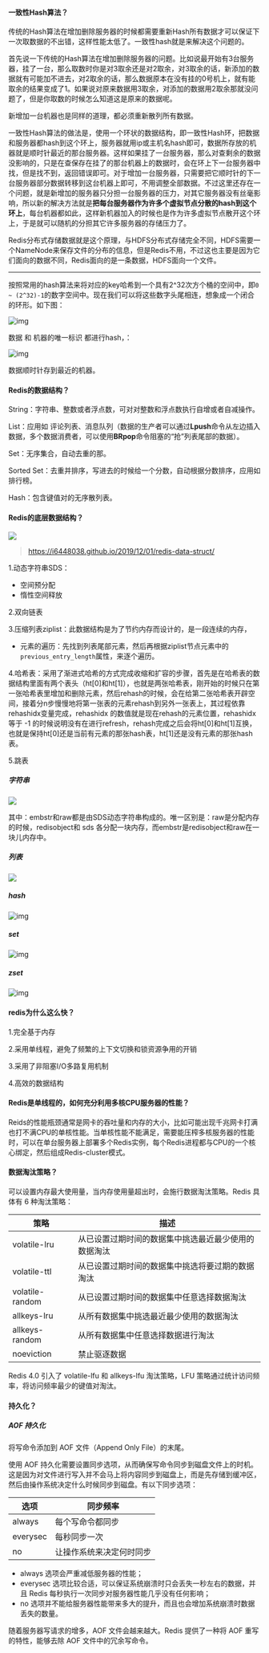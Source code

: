 #### 一致性Hash算法？

传统的Hash算法在增加删除服务器的时候都需要重新Hash所有数据才可以保证下一次取数据的不出错，这样性能太低了。一致性hash就是来解决这个问题的。

首先说一下传统的Hash算法在增加删除服务器的问题。比如说最开始有3台服务器，挂了一台，那么取数时你是对3取余还是对2取余，对3取余的话，新添加的数据就有可能加不进去，对2取余的话，那么数据原本在没有挂的0号机上，就有能取余的结果变成了1。如果说对原来数据用3取余，对添加的数据用2取余那就没问题了，但是你取数的时候怎么知道这是原来的数据呢。

新增加一台机器也是同样的道理，都必须重新散列所有数据。

一致性Hash算法的做法是，使用一个环状的数据结构，即一致性Hash环，把数据和服务器都hash到这个环上，服务器就用ip或主机名hash即可，数据所存放的机器就是顺时针最近的那台服务器。这样如果挂了一台服务器，那么对查剩余的数据没影响的，只是在查保存在挂了的那台机器上的数据时，会在环上下一台服务器中找，但是找不到，返回错误即可。对于增加一台服务器，只需要把它顺时针的下一台服务器部分数据转移到这台机器上即可，不用调整全部数据。不过这里还存在一个问题，就是新增加的服务器只分担一台服务器的压力，对其它服务器没有丝毫影响，所以新的解决方法就是**把每台服务器作为许多个虚拟节点分散的hash到这个环上**，每台机器都如此，这样新机器加入的时候也是作为许多虚拟节点散开这个环上，于是就可以随机的分担其它许多服务器的存储压力了。

Redis分布式存储数据就是这个原理，与HDFS分布式存储完全不同，HDFS需要一个NameNode来保存文件的分布的信息，但是Redis不用，不过这也主要是因为它们面向的数据不同，Redis面向的是一条数据，HDFS面向一个文件。

-----

按照常用的hash算法来将对应的key哈希到一个具有2^32次方个桶的空间中，即`0 ~ (2^32)-1`的数字空间中。现在我们可以将这些数字头尾相连，想象成一个闭合的环形。如下图：

![img](./images/hash环.webp)

数据 和 机器的唯一标识 都进行hash，：

![img](./images/一致性hash.jpg)

数据顺时针存到最近的机器。

#### Redis的数据结构？

String：字符串、整数或者浮点数，可对对整数和浮点数执行自增或者自减操作。

List：应用如 评论列表、消息队列（数据的生产者可以通过**Lpush**命令从左边插入数据，多个数据消费者，可以使用**BRpop**命令阻塞的“抢”列表尾部的数据）。

Set：无序集合，自动去重的那。

Sorted Set：去重并排序，写进去的时候给一个分数，自动根据分数排序，应用如 排行榜。

Hash：包含键值对的无序散列表。

#### Redis的底层数据结构？

![](./images/redis底层数据结构.png)

> https://i6448038.github.io/2019/12/01/redis-data-struct/

1.动态字符串SDS：

- 空间预分配
- 惰性空间释放

2.双向链表

3.压缩列表ziplist：此数据结构是为了节约内存而设计的，是一段连续的内存，

- 元素的遍历：先找到列表尾部元素，然后再根据ziplist节点元素中的`previous_entry_length`属性，来逐个遍历。

4.哈希表：采用了渐进式哈希的方式完成收缩和扩容的步骤，首先是在哈希表的数据结构里面有两个表头（ht[0]和ht[1]），也就是两张哈希表，刚开始的时候只在第一张哈希表里增加和删除元素，然后rehash的时候，会在给第二张哈希表开辟空间，接着分n步慢慢地将第一张表的元素rehash到另外一张表上，其过程依靠rehashidx变量完成，rehashidx 的数值就是现在rehash的元素位置，rehashidx 等于 -1 的时候说明没有在进行refresh，rehash完成之后会将ht[0]和ht[1]互换，也就是保持ht[0]还是当前有元素的那张hash表，ht[1]还是没有元素的那张hash表。

5.跳表

##### 字符串

![](./images/object_string.png)

其中：embstr和raw都是由SDS动态字符串构成的。唯一区别是：raw是分配内存的时候，redisobject和 sds 各分配一块内存，而embstr是redisobject和raw在一块儿内存中。

##### 列表

![](./images/object_list.png)

##### hash

![img](./images/object_hash.png)

##### set

![img](./images/object_set.png)

##### zset

![img](./images/object_zset.png)

#### redis为什么这么快？

1.完全基于内存

2.采用单线程，避免了频繁的上下文切换和锁资源争用的开销

3.采用了非阻塞I/O多路复用机制

4.高效的数据结构

#### Redis是单线程的，如何充分利用多核CPU服务器的性能？

Reids的性能瓶颈通常是网卡的吞吐量和内存的大小，比如可能出现千兆网卡打满也打不满CPU的单核性能。当单核性能不能满足，需要能压榨多核服务器的性能时，可以在单台服务器上部署多个Redis实例，每个Redis进程都与CPU的一个核心绑定，然后组成Redis-cluster模式。

#### 数据淘汰策略？

可以设置内存最大使用量，当内存使用量超出时，会施行数据淘汰策略。Redis 具体有 6 种淘汰策略：

| 策略              | 描述                         |
| --------------- | -------------------------- |
| volatile-lru    | 从已设置过期时间的数据集中挑选最近最少使用的数据淘汰 |
| volatile-ttl    | 从已设置过期时间的数据集中挑选将要过期的数据淘汰   |
| volatile-random | 从已设置过期时间的数据集中任意选择数据淘汰      |
| allkeys-lru     | 从所有数据集中挑选最近最少使用的数据淘汰       |
| allkeys-random  | 从所有数据集中任意选择数据进行淘汰          |
| noeviction      | 禁止驱逐数据                     |

Redis 4.0 引入了 volatile-lfu 和 allkeys-lfu 淘汰策略，LFU 策略通过统计访问频率，将访问频率最少的键值对淘汰。

#### 持久化？

##### AOF 持久化

将写命令添加到 AOF 文件（Append Only File）的末尾。

使用 AOF 持久化需要设置同步选项，从而确保写命令同步到磁盘文件上的时机。这是因为对文件进行写入并不会马上将内容同步到磁盘上，而是先存储到缓冲区，然后由操作系统决定什么时候同步到磁盘。有以下同步选项：

| 选项       | 同步频率         |
| -------- | ------------ |
| always   | 每个写命令都同步     |
| everysec | 每秒同步一次       |
| no       | 让操作系统来决定何时同步 |

- always 选项会严重减低服务器的性能；
- everysec 选项比较合适，可以保证系统崩溃时只会丢失一秒左右的数据，并且 Redis 每秒执行一次同步对服务器性能几乎没有任何影响；
- no 选项并不能给服务器性能带来多大的提升，而且也会增加系统崩溃时数据丢失的数量。

随着服务器写请求的增多，AOF 文件会越来越大。Redis 提供了一种将 AOF 重写的特性，能够去除 AOF 文件中的冗余写命令。
